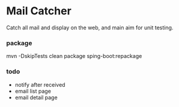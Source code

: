 Mail Catcher
==============================
Catch all mail and display on the web, and main aim for unit testing.

### package

mvn -DskipTests clean package sping-boot:repackage

### todo 

* notify after received
* email list page
* email detail page